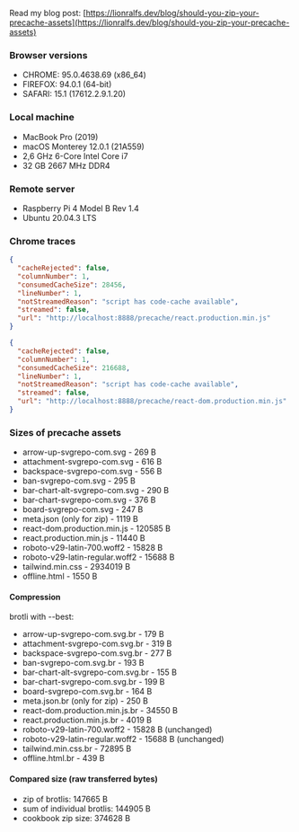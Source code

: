Read my blog post: [https://lionralfs.dev/blog/should-you-zip-your-precache-assets](https://lionralfs.dev/blog/should-you-zip-your-precache-assets)


### Browser versions

- CHROME: 95.0.4638.69 (x86_64)
- FIREFOX: 94.0.1 (64-bit)
- SAFARI: 15.1 (17612.2.9.1.20)

### Local machine

- MacBook Pro (2019)
- macOS Monterey 12.0.1 (21A559)
- 2,6 GHz 6-Core Intel Core i7
- 32 GB 2667 MHz DDR4

### Remote server

- Raspberry Pi 4 Model B Rev 1.4
- Ubuntu 20.04.3 LTS

### Chrome traces

```json
{
  "cacheRejected": false,
  "columnNumber": 1,
  "consumedCacheSize": 28456,
  "lineNumber": 1,
  "notStreamedReason": "script has code-cache available",
  "streamed": false,
  "url": "http://localhost:8888/precache/react.production.min.js"
}
```

```json
{
  "cacheRejected": false,
  "columnNumber": 1,
  "consumedCacheSize": 216688,
  "lineNumber": 1,
  "notStreamedReason": "script has code-cache available",
  "streamed": false,
  "url": "http://localhost:8888/precache/react-dom.production.min.js"
}
```

### Sizes of precache assets

- arrow-up-svgrepo-com.svg - 269 B
- attachment-svgrepo-com.svg - 616 B
- backspace-svgrepo-com.svg - 556 B
- ban-svgrepo-com.svg - 295 B
- bar-chart-alt-svgrepo-com.svg - 290 B
- bar-chart-svgrepo-com.svg - 376 B
- board-svgrepo-com.svg - 247 B
- meta.json (only for zip) - 1119 B
- react-dom.production.min.js - 120585 B
- react.production.min.js - 11440 B
- roboto-v29-latin-700.woff2 - 15828 B
- roboto-v29-latin-regular.woff2 - 15688 B
- tailwind.min.css - 2934019 B
- offline.html - 1550 B

#### Compression

brotli with --best:

- arrow-up-svgrepo-com.svg.br - 179 B
- attachment-svgrepo-com.svg.br - 319 B
- backspace-svgrepo-com.svg.br - 277 B
- ban-svgrepo-com.svg.br - 193 B
- bar-chart-alt-svgrepo-com.svg.br - 155 B
- bar-chart-svgrepo-com.svg.br - 199 B
- board-svgrepo-com.svg.br - 164 B
- meta.json.br (only for zip) - 250 B
- react-dom.production.min.js.br - 34550 B
- react.production.min.js.br - 4019 B
- roboto-v29-latin-700.woff2 - 15828 B (unchanged)
- roboto-v29-latin-regular.woff2 - 15688 B (unchanged)
- tailwind.min.css.br - 72895 B
- offline.html.br - 439 B

#### Compared size (raw transferred bytes)

- zip of brotlis: 147665 B
- sum of individual brotlis: 144905 B
- cookbook zip size: 374628 B
